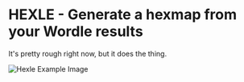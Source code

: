 # HEXLE - Generate a hexmap from your Wordle results

It's pretty rough right now, but it does the thing.

![Hexle Example Image](https://github.com/majcher/hexle/hexle-demo.png)
